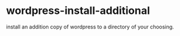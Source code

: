 # wordpress-install-additional
install an addition copy of wordpress to a directory of your choosing.
